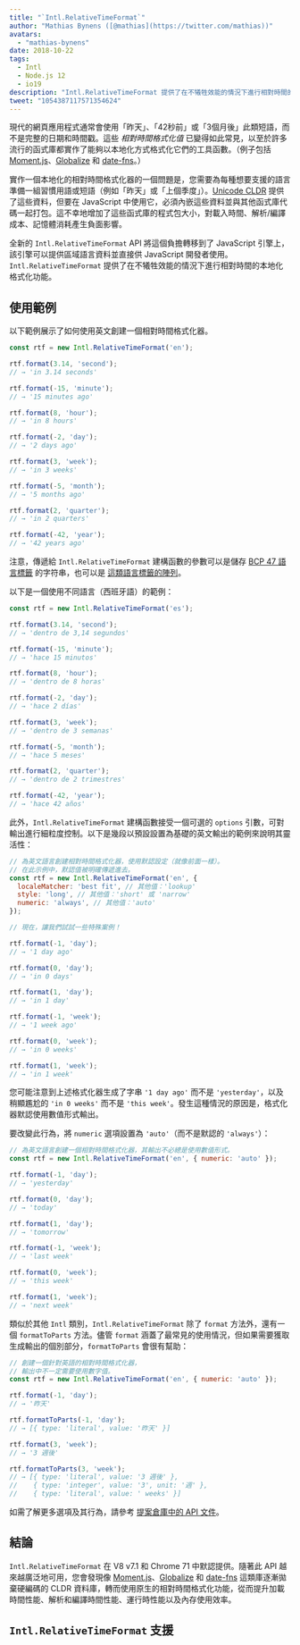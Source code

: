```yaml
---
title: "`Intl.RelativeTimeFormat`"
author: "Mathias Bynens ([@mathias](https://twitter.com/mathias))"
avatars: 
  - "mathias-bynens"
date: 2018-10-22
tags: 
  - Intl
  - Node.js 12
  - io19
description: "Intl.RelativeTimeFormat 提供了在不犧牲效能的情況下進行相對時間的本地化格式化功能。"
tweet: "1054387117571354624"
---
```

現代的網頁應用程式通常會使用「昨天」、「42秒前」或「3個月後」此類短語，而不是完整的日期和時間戳。這些 _相對時間格式化值_ 已變得如此常見，以至於許多流行的函式庫都實作了能夠以本地化方式格式化它們的工具函數。（例子包括 [Moment.js](https://momentjs.com/)、[Globalize](https://github.com/globalizejs/globalize) 和 [date-fns](https://date-fns.org/docs/)。）

<!--truncate-->
實作一個本地化的相對時間格式化器的一個問題是，您需要為每種想要支援的語言準備一組習慣用語或短語（例如「昨天」或「上個季度」）。[Unicode CLDR](http://cldr.unicode.org/) 提供了這些資料，但要在 JavaScript 中使用它，必須內嵌這些資料並與其他函式庫代碼一起打包。這不幸地增加了這些函式庫的程式包大小，對載入時間、解析/編譯成本、記憶體消耗產生負面影響。

全新的 `Intl.RelativeTimeFormat` API 將這個負擔轉移到了 JavaScript 引擎上，該引擎可以提供區域語言資料並直接供 JavaScript 開發者使用。`Intl.RelativeTimeFormat` 提供了在不犧牲效能的情況下進行相對時間的本地化格式化功能。

## 使用範例

以下範例展示了如何使用英文創建一個相對時間格式化器。

```js
const rtf = new Intl.RelativeTimeFormat('en');

rtf.format(3.14, 'second');
// → 'in 3.14 seconds'

rtf.format(-15, 'minute');
// → '15 minutes ago'

rtf.format(8, 'hour');
// → 'in 8 hours'

rtf.format(-2, 'day');
// → '2 days ago'

rtf.format(3, 'week');
// → 'in 3 weeks'

rtf.format(-5, 'month');
// → '5 months ago'

rtf.format(2, 'quarter');
// → 'in 2 quarters'

rtf.format(-42, 'year');
// → '42 years ago'
```

注意，傳遞給 `Intl.RelativeTimeFormat` 建構函數的參數可以是儲存 [BCP 47 語言標籤](https://tools.ietf.org/html/rfc5646) 的字符串，也可以是 [這類語言標籤的陣列](https://developer.mozilla.org/en-US/docs/Web/JavaScript/Reference/Global_Objects/Intl#Locale_identification_and_negotiation)。

以下是一個使用不同語言（西班牙語）的範例：

```js
const rtf = new Intl.RelativeTimeFormat('es');

rtf.format(3.14, 'second');
// → 'dentro de 3,14 segundos'

rtf.format(-15, 'minute');
// → 'hace 15 minutos'

rtf.format(8, 'hour');
// → 'dentro de 8 horas'

rtf.format(-2, 'day');
// → 'hace 2 días'

rtf.format(3, 'week');
// → 'dentro de 3 semanas'

rtf.format(-5, 'month');
// → 'hace 5 meses'

rtf.format(2, 'quarter');
// → 'dentro de 2 trimestres'

rtf.format(-42, 'year');
// → 'hace 42 años'
```

此外，`Intl.RelativeTimeFormat` 建構函數接受一個可選的 `options` 引數，可對輸出進行細粒度控制。以下是幾段以預設設置為基礎的英文輸出的範例來說明其靈活性：

```js
// 為英文語言創建相對時間格式化器，使用默認設定（就像前面一樣）。
// 在此示例中，默認值被明確傳遞進去。
const rtf = new Intl.RelativeTimeFormat('en', {
  localeMatcher: 'best fit', // 其他值：'lookup'
  style: 'long', // 其他值：'short' 或 'narrow'
  numeric: 'always', // 其他值：'auto'
});

// 現在，讓我們試試一些特殊案例！

rtf.format(-1, 'day');
// → '1 day ago'

rtf.format(0, 'day');
// → 'in 0 days'

rtf.format(1, 'day');
// → 'in 1 day'

rtf.format(-1, 'week');
// → '1 week ago'

rtf.format(0, 'week');
// → 'in 0 weeks'

rtf.format(1, 'week');
// → 'in 1 week'
```

您可能注意到上述格式化器生成了字串 `'1 day ago'` 而不是 `'yesterday'`，以及稍顯尷尬的 `'in 0 weeks'` 而不是 `'this week'`。發生這種情況的原因是，格式化器默認使用數值形式輸出。

要改變此行為，將 `numeric` 選項設置為 `'auto'`（而不是默認的 `'always'`）：

```js
// 為英文語言創建一個相對時間格式化器，其輸出不必總是使用數值形式。
const rtf = new Intl.RelativeTimeFormat('en', { numeric: 'auto' });

rtf.format(-1, 'day');
// → 'yesterday'

rtf.format(0, 'day');
// → 'today'

rtf.format(1, 'day');
// → 'tomorrow'

rtf.format(-1, 'week');
// → 'last week'

rtf.format(0, 'week');
// → 'this week'

rtf.format(1, 'week');
// → 'next week'
```

類似於其他 `Intl` 類別，`Intl.RelativeTimeFormat` 除了 `format` 方法外，還有一個 `formatToParts` 方法。儘管 `format` 涵蓋了最常見的使用情況，但如果需要獲取生成輸出的個別部分，`formatToParts` 會很有幫助：

```js
// 創建一個針對英語的相對時間格式化器，
// 輸出中不一定需要使用數字值。
const rtf = new Intl.RelativeTimeFormat('en', { numeric: 'auto' });

rtf.format(-1, 'day');
// → '昨天'

rtf.formatToParts(-1, 'day');
// → [{ type: 'literal', value: '昨天' }]

rtf.format(3, 'week');
// → '3 週後'

rtf.formatToParts(3, 'week');
// → [{ type: 'literal', value: '3 週後' },
//    { type: 'integer', value: '3', unit: '週' },
//    { type: 'literal', value: ' weeks' }]
```

如需了解更多選項及其行為，請參考 [提案倉庫中的 API 文件](https://github.com/tc39/proposal-intl-relative-time#api)。

## 結論

`Intl.RelativeTimeFormat` 在 V8 v7.1 和 Chrome 71 中默認提供。隨著此 API 越來越廣泛地可用，您會發現像 [Moment.js](https://momentjs.com/)、[Globalize](https://github.com/globalizejs/globalize) 和 [date-fns](https://date-fns.org/docs/) 這類庫逐漸拋棄硬編碼的 CLDR 資料庫，轉而使用原生的相對時間格式化功能，從而提升加載時間性能、解析和編譯時間性能、運行時性能以及內存使用效率。

## `Intl.RelativeTimeFormat` 支援

<feature-support chrome="71 /blog/v8-release-71#javascript-language-features"
                 firefox="65"
                 safari="14"
                 nodejs="12 https://twitter.com/mathias/status/1120700101637353473"
                 babel="no"></feature-support>
